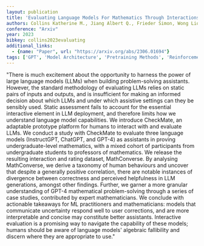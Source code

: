 ```yaml
---
layout: publication
title: 'Evaluating Language Models For Mathematics Through Interactions'
authors: Collins Katherine M., Jiang Albert Q., Frieder Simon, Wong Lionel, Zilka Miri, Bhatt Umang, Lukasiewicz Thomas, Wu Yuhuai, Tenenbaum Joshua B., Hart William, Gowers Timothy, Li Wenda, Weller Adrian, Jamnik Mateja
conference: "Arxiv"
year: 2023
bibkey: collins2023evaluating
additional_links:
  - {name: "Paper", url: "https://arxiv.org/abs/2306.01694"}
tags: ['GPT', 'Model Architecture', 'Pretraining Methods', 'Reinforcement Learning', 'Tools']
---
```

"There is much excitement about the opportunity to harness the power of large language models (LLMs) when building problem-solving assistants. However, the standard methodology of evaluating LLMs relies on static pairs of inputs and outputs, and is insufficient for making an informed decision about which LLMs and under which assistive settings can they be sensibly used. Static assessment fails to account for the essential interactive element in LLM deployment, and therefore limits how we understand language model capabilities. We introduce CheckMate, an adaptable prototype platform for humans to interact with and evaluate LLMs. We conduct a study with CheckMate to evaluate three language models (InstructGPT, ChatGPT, and GPT-4) as assistants in proving undergraduate-level mathematics, with a mixed cohort of participants from undergraduate students to professors of mathematics. We release the resulting interaction and rating dataset, MathConverse. By analysing MathConverse, we derive a taxonomy of human behaviours and uncover that despite a generally positive correlation, there are notable instances of divergence between correctness and perceived helpfulness in LLM generations, amongst other findings. Further, we garner a more granular understanding of GPT-4 mathematical problem-solving through a series of case studies, contributed by expert mathematicians. We conclude with actionable takeaways for ML practitioners and mathematicians: models that communicate uncertainty respond well to user corrections, and are more interpretable and concise may constitute better assistants. Interactive evaluation is a promising way to navigate the capability of these models; humans should be aware of language models' algebraic fallibility and discern where they are appropriate to use."
